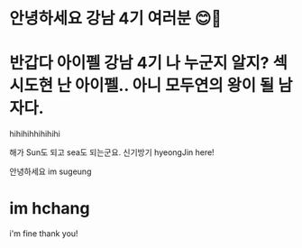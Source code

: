 # 안녕하세요 강남 4기 여러분 😊💜

# 반갑다 아이펠 강남 4기 나 누군지 알지? 섹시도현 난 아이펠.. 아니 모두연의 왕이 될 남자다. 

hihihihhihihihi

해가 Sun도 되고 sea도 되는군요. 신기방기
hyeongJin here!

안녕하세요
im sugeung



im hchang
=======
i'm fine thank you!

